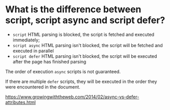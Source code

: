 # What is the difference between script, script async and script defer?

- `script` HTML parsing is blocked, the script is fetched and executed immediately;
- `script async` HTML parsing isn't blocked, the script will be fetched and executed in parallel
- `script defer` HTML parsing isn't blocked, the script will be executed after the page has finished parsing

The order of execution `async` scripts is not guaranteed.

If there are multiple `defer` scripts, they will be executed in the order they were encountered in the document.

https://www.growingwiththeweb.com/2014/02/async-vs-defer-attributes.html
